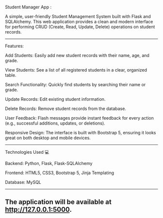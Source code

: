 Student Manager App :

A simple, user-friendly Student Management System built with Flask and SQLAlchemy. This web application provides a clean and modern interface for performing CRUD (Create, Read, Update, Delete) operations on student records.

---------------------------------------------------------------------------------------------------------------------------------------------

Features:

Add Students: Easily add new student records with their name, age, and grade.

View Students: See a list of all registered students in a clear, organized table.

Search Functionality: Quickly find students by searching their name or grade.

Update Records: Edit existing student information.

Delete Records: Remove student records from the database.

User Feedback: Flash messages provide instant feedback for every action (e.g., successful additions, updates, or deletions).

Responsive Design: The interface is built with Bootstrap 5, ensuring it looks great on both desktop and mobile devices.

---------------------------------------------------------------------------------------------------------------------------------------------

Technologies Used 💻

Backend: Python, Flask, Flask-SQLAlchemy

Frontend: HTML5, CSS3, Bootstrap 5, Jinja Templating

Database: MySQL

---------------------------------------------------------------------------------------------------------------------------------------------
The application will be available at http://127.0.0.1:5000.
---------------------------------------------------------------------------------------------------------------------------------------------
